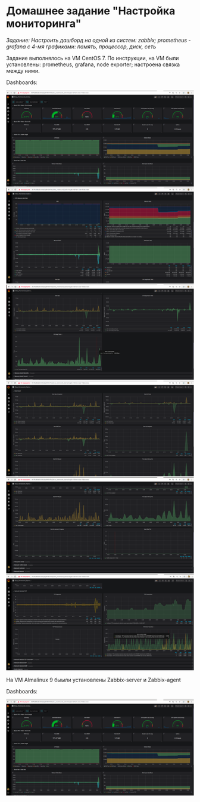 # Домашнее задание "Настройка мониторинга"

*Задание: Настроить дашборд на одной из систем: zabbix; prometheus - grafana  с 4-мя графиками: память, процессор, диск, сеть*

Задание выполнялось на VM CentOS 7. По инструкции, на VM были установлены: prometheus, grafana, node exporter;  настроена связка между ними.

Dashboards:

![Image alt](https://github.com/Edo1993/otus_13/raw/master/131.png)
![Image alt](https://github.com/Edo1993/otus_13/raw/master/132.png)
![Image alt](https://github.com/Edo1993/otus_13/raw/master/133.png)
![Image alt](https://github.com/Edo1993/otus_13/raw/master/134.png)
![Image alt](https://github.com/Edo1993/otus_13/raw/master/135.png)
![Image alt](https://github.com/Edo1993/otus_13/raw/master/136.png)

На VM Almalinux 9 быыли установлены Zabbix-server и Zabbix-agent

Dashboards:

![Image alt](https://github.com/Edo1993/otus_13/raw/master/131.png)